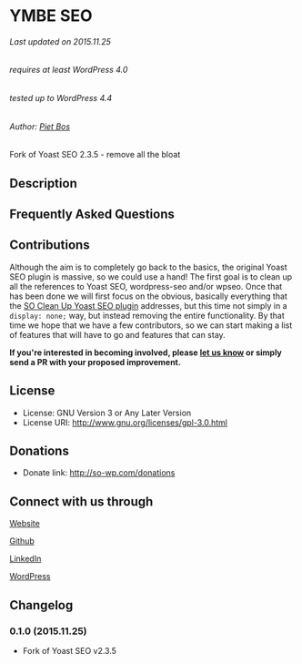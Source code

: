 # YMBE SEO

###### Last updated on 2015.11.25
###### requires at least WordPress 4.0
###### tested up to WordPress 4.4
###### Author: [Piet Bos](https://github.com/senlin)

Fork of Yoast SEO 2.3.5 - remove all the bloat

## Description


## Frequently Asked Questions


## Contributions

Although the aim is to completely go back to the basics, the original Yoast SEO plugin is massive, so we could use a hand! The first goal is to clean up all the references to Yoast SEO, wordpress-seo and/or wpseo. Once that has been done we will first focus on the obvious, basically everything that the [SO Clean Up Yoast SEO plugin](https://wordpress.org/plugins/so-clean-up-wp-seo/) addresses, but this time not simply in a `display: none;` way, but instead removing the entire functionality.
By that time we hope that we have a few contributors, so we can start making a list of features that will have to go and features that can stay.

**If you're interested in becoming involved, please [let us know](http://so-wp.com/info-contact/) or simply send a PR with your proposed improvement.**

## License

* License: GNU Version 3 or Any Later Version
* License URI: http://www.gnu.org/licenses/gpl-3.0.html

## Donations

* Donate link: http://so-wp.com/donations

## Connect with us through

[Website](http://senlinonline.com)

[Github](https://github.com/senlin)

[LinkedIn](https://cn.linkedin.com/in/pietbos)

[WordPress](https://profiles.wordpress.org/senlin/)


## Changelog

### 0.1.0 (2015.11.25)

* Fork of Yoast SEO v2.3.5

